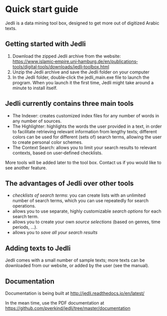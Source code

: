 ﻿Quick start guide
=================

Jedli is a data mining tool box, designed to get more out of digitized Arabic texts.

Getting started with Jedli
--------------------------

1. Download the zipped Jedli archive from the website: https://www.islamic‐empire.uni‐hamburg.de/en/publications‐tools/digital‐tools/downloads/jedli‐toolbox.html
2. Unzip the Jedli archive and save the Jedli folder on your computer
3. In the Jedli folder, double‐click the jedli_main.exe file to launch the program. When you launch it the first time, Jedli might take around a minute to install itself.

Jedli currently contains three main tools
-----------------------------------------

- The Indexer: creates customized index files for any number of words in any number of sources.
- The Highlighter: highlights the words the user provided in a text, in order to facilitate retrieving relevant information from lengthy texts; different colors can be used for different (sets of) search terms, allowing the user to create personal color schemes.
- The Context Search: allows you to limit your search results to relevant contexts, based on user‐defined checklists.

More tools will be added later to the tool box. Contact us if you would like to see another feature.

The advantages of Jedli over other tools
----------------------------------------

- *checklists of search terms*: you can create lists with an unlimited number of search terms, which you can use repeatedly for search operations.
- allows you to use separate, highly customizable *search options* for each search term.
- allows you to create your own *source selections* (based on genres, time periods, …).
- allows you to *save all your search results*

Adding texts to Jedli
---------------------

Jedli comes with a small number of sample texts; more texts can be downloaded from our website, or added by the user (see the manual).

Documentation
-------------

Documentation is being built at http://jedli.readthedocs.io/en/latest/

In the mean time, use the PDF documentation at https://github.com/pverkind/jedli/tree/master/documentation
